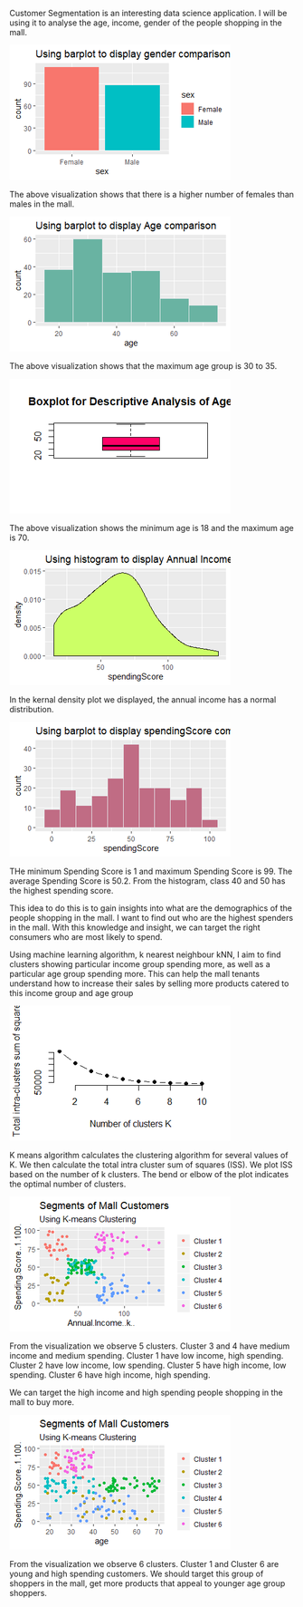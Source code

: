 

Customer Segmentation is an interesting data science application. I will be using it to analyse the age, income, gender of the people shopping in the mall.

![Alt text](RplotGender.png?raw=true "Title")

The above visualization shows that there is a higher number of females than males in the mall. 


![Alt text](RplotAge.png?raw=true "Title")

The above visualization shows that the maximum age group is 30 to 35. 

![Alt text](RplotBoxplotAge.png?raw=true "Title")

The above visualization shows the minimum age is 18 and the maximum age is 70.

![Alt text](RplotHistogramIncome.png?raw=true "Title")

In the kernal density plot we displayed, the annual income has a normal distribution.

![Alt text](RplotSpendingScore.png?raw=true "Title")

THe minimum Spending Score is 1 and maximum Spending Score is 99. The average Spending Score is 50.2. From the histogram, class 40 and 50 has the highest spending score.




This idea to do this is to gain insights into what are the demographics of the people shopping in the mall. I want to find out who are the highest spenders in the mall. With this knowledge and insight, we can target the right consumers who are most likely to spend.

Using machine learning algorithm, k nearest neighbour kNN, I aim to find clusters showing particular income group spending more, as well as a particular age group spending more. This can help the mall tenants understand how to increase their sales by selling more products catered to this income group and age group

![Alt text](RplotISS.png?raw=true "Title")

K means algorithm calculates the clustering algorithm for several values of K. We then calculate the total intra cluster sum of squares (ISS). We plot ISS based on the number of k clusters. The bend or elbow of the plot indicates the optimal number of clusters.

![Alt text](RplotKnn6.png?raw=true "Title")

From the visualization we observe 5 clusters. 
Cluster 3 and 4 have medium income and medium spending.
Cluster 1 have low income, high spending.   
Cluster 2 have low income, low spending.
Cluster 5 have high income, low spending.
Cluster 6 have high income, high spending.

We can target the high income and high spending people shopping in the mall to buy more.


![Alt text](RplotAgeClustering.png?raw=true "Title")

From the visualization we observe 6 clusters.
Cluster 1 and Cluster 6 are young and high spending customers. We should target this group of shoppers in the mall, get more products that appeal to younger age group shoppers.
